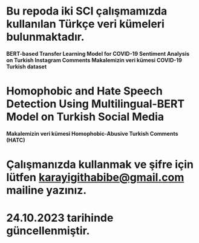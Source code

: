# Bu repoda iki SCI çalışmamızda kullanılan Türkçe veri kümeleri bulunmaktadır.

<b> BERT-based Transfer Learning Model for COVID-19 Sentiment Analysis on Turkish Instagram Comments
Makalemizin veri kümesi
COVID-19 Turkish dataset 

# Homophobic and Hate Speech Detection Using Multilingual-BERT Model on Turkish Social Media
Makalemizin veri kümesi
Homophobic-Abusive Turkish Comments (HATC)


# Çalışmanızda kullanmak ve şifre için lütfen karayigithabibe@gmail.com mailine yazınız. 
# 24.10.2023 tarihinde güncellenmiştir. 

